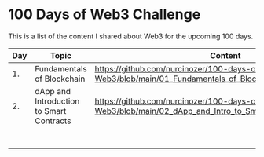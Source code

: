 # 100 Days of Web3 Challenge

This is a list of the content I shared about Web3 for the upcoming 100 days.

| Day | Topic                      | Content                                                                                          |
|-----|----------------------------|--------------------------------------------------------------------------------------------------|
| 1.  | Fundamentals of Blockchain | https://github.com/nurcinozer/100-days-of-Web3/blob/main/01_Fundamentals_of_Blockchain/README.md |
| 2.    |dApp and Introduction to Smart Contracts                            |https://github.com/nurcinozer/100-days-of-Web3/blob/main/02_dApp_and_Intro_to_Smart_Contracts/README.md                                                                                                  |
|     |                            |                                                                                                  |
|     |                            |                                                                                                  |
|     |                            |                                                                                                  |
|     |                            |                                                                                                  |
|     |                            |                                                                                                  |
|     |                            |                                                                                                  |
|     |                            |                                                                                                  |